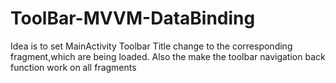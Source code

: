 # ToolBar-MVVM-DataBinding
Idea is to set MainActivity Toolbar Title change to the corresponding fragment,which are being loaded. 
Also the make the toolbar navigation back function work on all fragments
